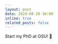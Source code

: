 ```yaml
---
layout: post
date: 2024-08-20 16:00
inline: true
related_posts: false
---
```


Start my PhD at OSU! 🥳

